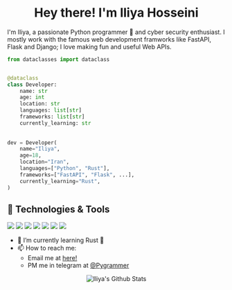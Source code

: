 <h1 align="center">Hey there! I'm Iliya Hosseini</h1>

I'm Iliya, a passionate Python programmer 🐍 and cyber security enthusiast.
I mostly work with the famous web development framworks like FastAPI, Flask and Django; I love making fun and useful Web APIs.


```python
from dataclasses import dataclass


@dataclass
class Developer:
    name: str
    age: int
    location: str
    languages: list[str]
    frameworks: list[str]
    currently_learning: str
    
    
dev = Developer(
    name="Iliya",
    age=18,
    location="Iran",
    languages=["Python", "Rust"],
    frameworks=["FastAPI", "Flask", ...],
    currently_learning="Rust",
)

```


## 🔧 Technologies & Tools

![](https://img.shields.io/badge/OS-Linux-informational?style=flat&logo=linux&logoColor=white&color=6aa6f8)
![](https://img.shields.io/badge/Editor-VS_Code-informational?style=flat&logo=visual-studio-code&logoColor=white&color=6aa6f8)
![](https://img.shields.io/badge/Code-Python-informational?style=flat&logo=python&logoColor=white&color=6aa6f8)
![](https://img.shields.io/badge/Shell-Bash-informational?style=flat&logo=gnu-bash&logoColor=white&color=6aa6f8)
![](https://img.shields.io/badge/Tools-PostgreSQL-informational?style=flat&logo=postgresql&logoColor=white&color=6aa6f8)
![](https://img.shields.io/badge/Tools-Docker-informational?style=flat&logo=docker&logoColor=white&color=6aa6f8)
![](https://img.shields.io/badge/Tools-Git-informational?style=flat&logo=git&logoColor=white&color=6aa6f8)

- 🔭 I’m currently learning Rust 🦀
- 📫 How to reach me:
  - Email me at [here!](mailto:IHosseini@pm.me)
  - PM me in telegram at [@Pygrammer](https://t.me/Pygrammer)

<p align="center"> <img src="https://github-readme-stats.vercel.app/api?username=IHosseini083&show_icons=true&theme=gotham" alt="Iliya's Github Stats" />
